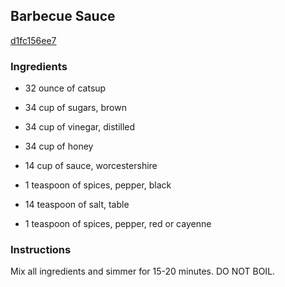 ## Barbecue Sauce

[d1fc156ee7](http://www.food.com/recipe/barbecue-sauce-157249)

### Ingredients

 - 32 ounce of catsup

 - 34 cup of sugars, brown

 - 34 cup of vinegar, distilled

 - 34 cup of honey

 - 14 cup of sauce, worcestershire

 - 1 teaspoon of spices, pepper, black

 - 14 teaspoon of salt, table

 - 1 teaspoon of spices, pepper, red or cayenne

### Instructions

Mix all ingredients and simmer for 15-20 minutes. DO NOT BOIL.